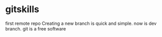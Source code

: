 # gitskills
first remote repo
Creating a new branch is quick and simple.
now is dev branch.
git is a free software
